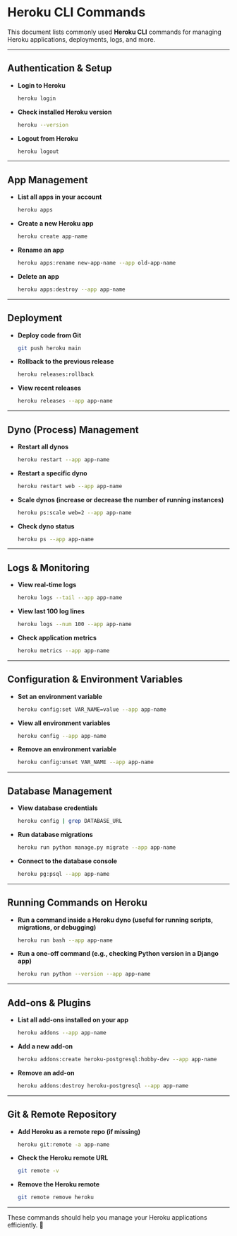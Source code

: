 # Heroku CLI Commands

This document lists commonly used **Heroku CLI** commands for managing Heroku applications, deployments, logs, and more.

---

## **Authentication & Setup**

- **Login to Heroku**
  ```bash
  heroku login
  ```
- **Check installed Heroku version**
  ```bash
  heroku --version
  ```
- **Logout from Heroku**
  ```bash
  heroku logout
  ```

---

## **App Management**

- **List all apps in your account**
  ```bash
  heroku apps
  ```
- **Create a new Heroku app**
  ```bash
  heroku create app-name
  ```
- **Rename an app**
  ```bash
  heroku apps:rename new-app-name --app old-app-name
  ```
- **Delete an app**
  ```bash
  heroku apps:destroy --app app-name
  ```

---

## **Deployment**

- **Deploy code from Git**
  ```bash
  git push heroku main
  ```
- **Rollback to the previous release**
  ```bash
  heroku releases:rollback
  ```
- **View recent releases**
  ```bash
  heroku releases --app app-name
  ```

---

## **Dyno (Process) Management**

- **Restart all dynos**
  ```bash
  heroku restart --app app-name
  ```
- **Restart a specific dyno**
  ```bash
  heroku restart web --app app-name
  ```
- **Scale dynos (increase or decrease the number of running instances)**
  ```bash
  heroku ps:scale web=2 --app app-name
  ```
- **Check dyno status**
  ```bash
  heroku ps --app app-name
  ```

---

## **Logs & Monitoring**

- **View real-time logs**
  ```bash
  heroku logs --tail --app app-name
  ```
- **View last 100 log lines**
  ```bash
  heroku logs --num 100 --app app-name
  ```
- **Check application metrics**
  ```bash
  heroku metrics --app app-name
  ```

---

## **Configuration & Environment Variables**

- **Set an environment variable**
  ```bash
  heroku config:set VAR_NAME=value --app app-name
  ```
- **View all environment variables**
  ```bash
  heroku config --app app-name
  ```
- **Remove an environment variable**
  ```bash
  heroku config:unset VAR_NAME --app app-name
  ```

---

## **Database Management**

- **View database credentials**
  ```bash
  heroku config | grep DATABASE_URL
  ```
- **Run database migrations**
  ```bash
  heroku run python manage.py migrate --app app-name
  ```
- **Connect to the database console**
  ```bash
  heroku pg:psql --app app-name
  ```

---

## **Running Commands on Heroku**

- **Run a command inside a Heroku dyno (useful for running scripts, migrations, or debugging)**
  ```bash
  heroku run bash --app app-name
  ```
- **Run a one-off command (e.g., checking Python version in a Django app)**
  ```bash
  heroku run python --version --app app-name
  ```

---

## **Add-ons & Plugins**

- **List all add-ons installed on your app**
  ```bash
  heroku addons --app app-name
  ```
- **Add a new add-on**
  ```bash
  heroku addons:create heroku-postgresql:hobby-dev --app app-name
  ```
- **Remove an add-on**
  ```bash
  heroku addons:destroy heroku-postgresql --app app-name
  ```

---

## **Git & Remote Repository**

- **Add Heroku as a remote repo (if missing)**
  ```bash
  heroku git:remote -a app-name
  ```
- **Check the Heroku remote URL**
  ```bash
  git remote -v
  ```
- **Remove the Heroku remote**
  ```bash
  git remote remove heroku
  ```

---

These commands should help you manage your Heroku applications efficiently. 🚀

